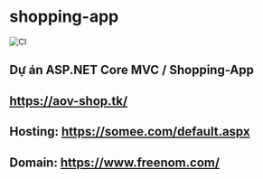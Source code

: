 # shopping-app

![CI](https://github.com/iceStorm/shopping-app/workflows/CI/badge.svg)

## Dự án ASP.NET Core MVC / Shopping-App
## https://aov-shop.tk/

## Hosting: https://somee.com/default.aspx
## Domain: https://www.freenom.com/
